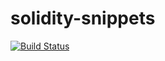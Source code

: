 # solidity-snippets
[![Build Status](https://travis-ci.org/tom112233/solidity-snippets.svg?branch=master)](https://travis-ci.org/tom112233/solidity-snippets)